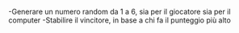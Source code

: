 -Generare un numero random da 1 a 6, sia per il giocatore sia per il computer
-Stabilire il vincitore, in base a chi fa il punteggio più alto

